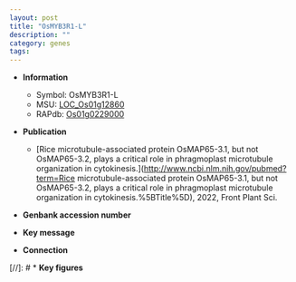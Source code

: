 ```yaml
---
layout: post
title: "OsMYB3R1-L"
description: ""
category: genes
tags: 
---
```


* **Information**  
    + Symbol: OsMYB3R1-L  
    + MSU: [LOC_Os01g12860](http://rice.uga.edu/cgi-bin/ORF_infopage.cgi?orf=LOC_Os01g12860)  
    + RAPdb: [Os01g0229000](https://rapdb.dna.affrc.go.jp/locus/?name=Os01g0229000)  

* **Publication**  
    + [Rice microtubule-associated protein OsMAP65-3.1, but not OsMAP65-3.2, plays a critical role in phragmoplast microtubule organization in cytokinesis.](http://www.ncbi.nlm.nih.gov/pubmed?term=Rice microtubule-associated protein OsMAP65-3.1, but not OsMAP65-3.2, plays a critical role in phragmoplast microtubule organization in cytokinesis.%5BTitle%5D), 2022, Front Plant Sci.

* **Genbank accession number**  

* **Key message**  

* **Connection**  

[//]: # * **Key figures**  


